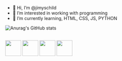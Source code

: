 - 👋 Hi, I’m @jimyschild
- 👀 I’m interested in working with programming
- 🌱 I’m currently learning, HTML, CSS, JS, PYTHON

![Anurag's GitHub stats](https://github-readme-stats.vercel.app/api?username=jimyschild&show_icons=true&theme=merko)

<div style="display: inline_block"><br>
  <img height="50em" src="https://cdn.jsdelivr.net/gh/devicons/devicon/icons/html5/html5-original.svg"/>
  <img height="50em" src="https://cdn.jsdelivr.net/gh/devicons/devicon/icons/css3/css3-original.svg" />
  <img height="50em" src="https://cdn.jsdelivr.net/gh/devicons/devicon/icons/javascript/javascript-original.svg" />
  <img height="50em" src="https://cdn.jsdelivr.net/gh/devicons/devicon/icons/python/python-original.svg" />
  </div>

